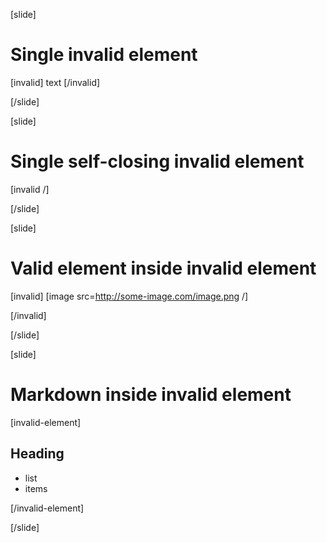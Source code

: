 [slide]

# Single invalid element

[invalid] text [/invalid]

[/slide]

[slide]

# Single self-closing invalid element

[invalid /]

[/slide]

[slide]

# Valid element inside invalid element

[invalid] [image src=http://some-image.com/image.png /]

[/invalid]

[/slide]

[slide]

# Markdown inside invalid element

[invalid-element]

## Heading

- list
- items

[/invalid-element]

[/slide]
